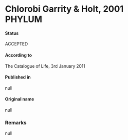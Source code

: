 # Chlorobi Garrity & Holt, 2001 PHYLUM

#### Status
ACCEPTED

#### According to
The Catalogue of Life, 3rd January 2011

#### Published in
null

#### Original name
null

### Remarks
null